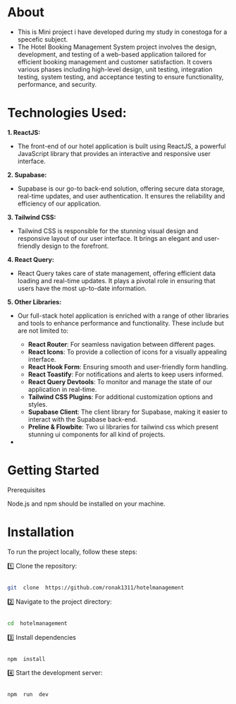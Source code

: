 # About
- This is Mini project i have developed during my study in conestoga for a specefic subject. 
- The Hotel Booking Management System project involves the design, development, and testing of a web-based application tailored for efficient booking management and customer satisfaction. It covers various phases including high-level design, unit testing, integration testing, system testing, and acceptance testing to ensure functionality, performance, and security. 


# Technologies Used:

**1. ReactJS:**

-   The front-end of our hotel application is built using ReactJS, a powerful JavaScript library that provides an interactive and responsive user interface.

**2. Supabase:**

-   Supabase is our go-to back-end solution, offering secure data storage, real-time updates, and user authentication. It ensures the reliability and efficiency of our application.

**3. Tailwind CSS:**

-   Tailwind CSS is responsible for the stunning visual design and responsive layout of our user interface. It brings an elegant and user-friendly design to the forefront.

**4. React Query:**

-   React Query takes care of state management, offering efficient data loading and real-time updates. It plays a pivotal role in ensuring that users have the most up-to-date information.

**5. Other Libraries:**

-   Our full-stack hotel application is enriched with a range of other libraries and tools to enhance performance and functionality. These include but are not limited to:
    
    -   **React Router**: For seamless navigation between different pages.
    -   **React Icons**: To provide a collection of icons for a visually appealing interface.
    -   **React Hook Form**: Ensuring smooth and user-friendly form handling.
    -   **React Toastify**: For notifications and alerts to keep users informed.
    -   **React Query Devtools**: To monitor and manage the state of our application in real-time.
    -   **Tailwind CSS Plugins**: For additional customization options and styles.
    -   **Supabase Client**: The client library for Supabase, making it easier to interact with the Supabase back-end.
    -   **Preline & Flowbite**: Two ui libraries for tailwind css which present stunning ui components for all kind of projects.
- 
# Getting Started

  

Prerequisites

Node.js and npm should be installed on your machine.

  

# Installation

  

To run the project locally, follow these steps:

  

1️⃣ Clone the repository:

  

```bash

git  clone  https://github.com/ronak1311/hotelmanagement

```

  

2️⃣ Navigate to the project directory:

  

```bash

cd  hotelmanagement

```

  

3️⃣ Install dependencies

  

```bash

npm  install

```

  

4️⃣ Start the development server:

  

```bash

npm  run  dev

```
